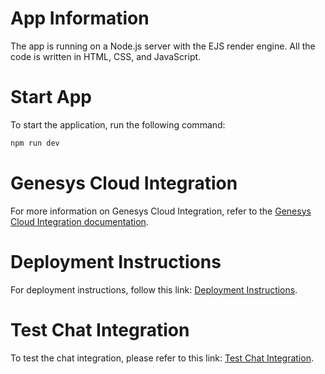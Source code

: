 # App Information

The app is running on a Node.js server with the EJS render engine. All the code is written in HTML, CSS, and JavaScript.

# Start App

To start the application, run the following command:

```sh
npm run dev
```

# Genesys Cloud Integration

For more information on Genesys Cloud Integration, refer to the [Genesys Cloud Integration documentation](https://cloud.google.com/agent-assist/docs/genesys-cloud-app).

# Deployment Instructions

For deployment instructions, follow this link: [Deployment Instructions](https://cloud.google.com/agent-assist/docs/genesys-cloud-app).

# Test Chat Integration

To test the chat integration, please refer to this link: [Test Chat Integration](https://cloud.google.com/agent-assist/docs/genesys-cloud-testing).